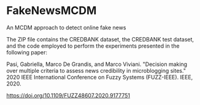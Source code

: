 # FakeNewsMCDM
An MCDM approach to detect online fake news

The ZIP file contains the CREDBANK dataset, the CREDBANK test dataset, and the code employed to perform the experiments presented in the following paper:

Pasi, Gabriella, Marco De Grandis, and Marco Viviani. "Decision making over multiple criteria to assess news credibility in microblogging sites." 2020 IEEE International Conference on Fuzzy Systems (FUZZ-IEEE). IEEE, 2020.

https://doi.org/10.1109/FUZZ48607.2020.9177751
